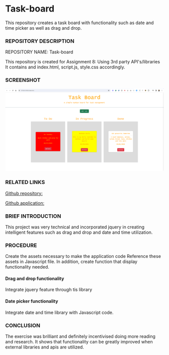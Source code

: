 # Task-board
This repository creates a task board with functionality such as date and time picker as well as drag and drop.


### REPOSITORY DESCRIPTION

REPOSITORY NAME: Task-board

This repository is created for Assignment 8: Using 3rd party API's/libraries
It contains and index.html, script.js, style.css accordingly.


### SCREENSHOT
![proof of work](image.png)


### RELATED LINKS
[Github repository:](https://github.com/Prince-grandev)

[Github application:](https://github.com/Prince-grandev/Task-board)

### BRIEF INTRODUCTION
This project was very technical and incorporated jquery in creating intelligent features such as drag and drop and date and time utilization.


### PROCEDURE
Create the assets necessary to make the application code
Reference these assets in Javascript file.
In addition, create function that display functionality needed.

#### Drag and drop functionality

Integrate jquery feature through tis library

#### Date picker functionality

Integrate date and time library with Javascript code.


### CONCLUSION
The exercise was brilliant and definitely incentivised doing more reading and research. It shows that functionality can be greatly improved when external libraries and apis are utilized.